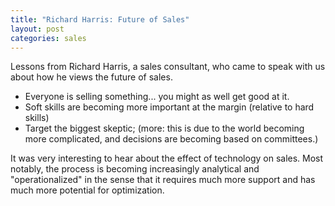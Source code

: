 ```yaml
---
title: "Richard Harris: Future of Sales"
layout: post
categories: sales
---
```


Lessons from Richard Harris, a sales consultant, who came to speak with us about how he views the future of sales.

- Everyone is selling something... you might as well get good at it.
- Soft skills are becoming more important at the margin (relative to hard skills)
- Target the biggest skeptic; (more: this is due to the world becoming more complicated, and decisions are becoming based on committees.)

It was very interesting to hear about the effect of technology on sales. Most notably, the process is becoming increasingly analytical and "operationalized" in the sense that it requires much more support and has much more potential for optimization.
